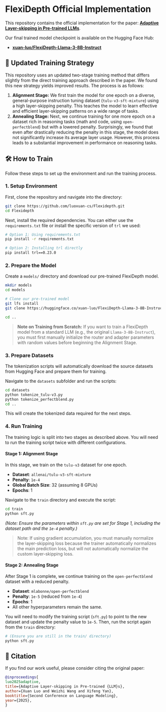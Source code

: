 # FlexiDepth Official Implementation

This repository contains the official implementation for the paper: **[Adaptive Layer-skipping in Pre-trained LLMs](https://arxiv.org/abs/2503.23798)**.

Our final trained model checkpoint is available on the Hugging Face Hub:

  * **[xuan-luo/FlexiDepth-Llama-3-8B-Instruct](https://huggingface.co/xuan-luo/FlexiDepth-Llama-3-8B-Instruct)**

## 🚀 Updated Training Strategy

This repository uses an updated two-stage training method that differs slightly from the direct training approach described in the paper. We found this new strategy yields improved results. The process is as follows:

1.  **Alignment Stage:** We first train the model for one epoch on a diverse, general-purpose instruction tuning dataset (`tulu-v3-sft-mixture`) using a high layer-skipping penalty. This teaches the model to learn effective and efficient layer-skipping patterns on a wide range of tasks.
2.  **Annealing Stage:** Next, we continue training for one more epoch on a dataset rich in reasoning tasks (math and code, using `open-perfectblend`) but with a lowered penalty. Surprisingly, we found that even after drastically reducing the penalty in this stage, the model does not significantly increase its average layer usage. However, this process leads to a substantial improvement in performance on reasoning tasks.

## 🛠️ How to Train

Follow these steps to set up the environment and run the training process.

### 1\. Setup Environment

First, clone the repository and navigate into the directory:

```bash
git clone https://github.com/luoxuan-cs/Flexidepth.git
cd Flexidepth
```

Next, install the required dependencies. You can either use the `requirements.txt` file or install the specific version of `trl` we used:

```bash
# Option 1: Using requirements.txt
pip install -r requirements.txt

# Option 2: Installing trl directly
pip install trl==0.23.0
```

### 2\. Prepare the Model

Create a `models/` directory and download our pre-trained FlexiDepth model.

```bash
mkdir models
cd models

# Clone our pre-trained model
git lfs install
git clone https://huggingface.co/xuan-luo/FlexiDepth-Llama-3-8B-Instruct

cd ..
```

> **Note on Training from Scratch:** If you want to train a FlexiDepth model from a standard LLM (e.g., the original `Llama-3-8B-Instruct`), you must first manually initialize the router and adapter parameters with random values before beginning the Alignment Stage.

### 3\. Prepare Datasets

The tokenization scripts will automatically download the source datasets from Hugging Face and prepare them for training.

Navigate to the `datasets` subfolder and run the scripts:

```bash
cd datasets
python tokenize_tulu-v3.py
python tokenize_perfectblend.py
cd ..
```

This will create the tokenized data required for the next steps.

### 4\. Run Training

The training logic is split into two stages as described above. You will need to run the training script twice with different configurations.

#### Stage 1: Alignment Stage

In this stage, we train on the `tulu-v3` dataset for one epoch.

  * **Dataset**: `allenai/tulu-v3-sft-mixture`
  * **Penalty**: `1e-4`
  * **Global Batch Size**: 32 (assuming 8 GPUs)
  * **Epochs**: 1

Navigate to the `train` directory and execute the script:

```bash
cd train
python sft.py
```

*(Note: Ensure the parameters within `sft.py` are set for Stage 1, including the dataset path and the `1e-4` penalty.)*

> Note: If using gradient accumulation, you must manually normalize the layer-skipping loss because the trainer automatically normalizes the main prediction loss, but will not automatically normalize the custom layer-skipping loss.

#### Stage 2: Annealing Stage

After Stage 1 is complete, we continue training on the `open-perfectblend` dataset with a reduced penalty.

  * **Dataset**: `mlabonne/open-perfectblend`
  * **Penalty**: `1e-5` (reduced from `1e-4`)
  * **Epochs**: 1
  * All other hyperparameters remain the same.

You will need to modify the training script (`sft.py`) to point to the new dataset and update the penalty value to `1e-5`. Then, run the script again from the `train` directory:

```bash
# (Ensure you are still in the train/ directory)
python sft.py
```

## 📜 Citation

If you find our work useful, please consider citing the original paper:

```bibtex
@inproceedings{
luo2025adaptive,
title={Adaptive Layer-skipping in Pre-trained {LLM}s},
author={Xuan Luo and Weizhi Wang and Xifeng Yan},
booktitle={Second Conference on Language Modeling},
year={2025},
}
```
